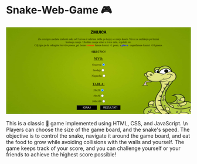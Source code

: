 # Snake-Web-Game :video_game:

![Game Screenshot](screenshot.png)

This is a classic :snake: game implemented using HTML, CSS, and JavaScript. 
\n Players can choose the size of the game board, and the snake's speed.
The objective is to control the snake, navigate it around the game board, and eat the food to grow while avoiding collisions with the walls and yourself. The game keeps track of your score, and you can challenge yourself or your friends to achieve the highest score possible!
